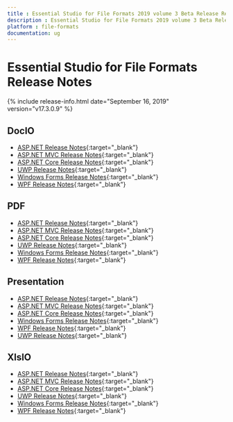 ```yaml
---
title : Essential Studio for File Formats 2019 volume 3 Beta Release Release Notes  
description : Essential Studio for File Formats 2019 volume 3 Beta Release Release Notes  
platform : file-formats
documentation: ug
---
```


# Essential Studio for File Formats  Release Notes  

{% include release-info.html date="September 16, 2019" version="v17.3.0.9" %} 

## DocIO

* [ASP.NET Release Notes](/aspnet/release-notes/v17.3.0.9#docio){:target="_blank"}
* [ASP.NET MVC Release Notes](/aspnetmvc/release-notes/v17.3.0.9#docio){:target="_blank"}
* [ASP.NET Core Release Notes](/aspnet-core/release-notes/v17.3.0.9#docio){:target="_blank"}
* [UWP Release Notes](/uwp/release-notes/v17.3.0.9#docio){:target="_blank"}
* [Windows Forms Release Notes](/windowsforms/release-notes/v17.3.0.9#docio){:target="_blank"}
* [WPF Release Notes](/wpf/release-notes/v17.3.0.9#docio){:target="_blank"}


## PDF

* [ASP.NET Release Notes](/aspnet/release-notes/v17.3.0.9#pdf){:target="_blank"}
* [ASP.NET MVC Release Notes](/aspnetmvc/release-notes/v17.3.0.9#pdf){:target="_blank"}
* [ASP.NET Core Release Notes](/aspnet-core/release-notes/v17.3.0.9#pdf){:target="_blank"}
* [UWP Release Notes](/uwp/release-notes/v17.3.0.9#pdf){:target="_blank"}
* [Windows Forms Release Notes](/windowsforms/release-notes/v17.3.0.9#pdf){:target="_blank"}
* [WPF Release Notes](/wpf/release-notes/v17.3.0.9#pdf){:target="_blank"}


## Presentation

* [ASP.NET Release Notes](/aspnet/release-notes/v17.3.0.9#presentation){:target="_blank"}
* [ASP.NET MVC Release Notes](/aspnetmvc/release-notes/v17.3.0.9#presentation){:target="_blank"}
* [ASP.NET Core Release Notes](/aspnet-core/release-notes/v17.3.0.9#presentation){:target="_blank"}
* [Windows Forms Release Notes](/windowsforms/release-notes/v17.3.0.9#presentation){:target="_blank"}
* [WPF Release Notes](/wpf/release-notes/v17.3.0.9#presentation){:target="_blank"}
* [UWP Release Notes](/uwp/release-notes/v17.3.0.9#presentation){:target="_blank"}


## XlsIO

* [ASP.NET Release Notes](/aspnet/release-notes/v17.3.0.9#xlsio){:target="_blank"}
* [ASP.NET MVC Release Notes](/aspnetmvc/release-notes/v17.3.0.9#xlsio){:target="_blank"}
* [ASP.NET Core Release Notes](/aspnet-core/release-notes/v17.3.0.9#xlsio){:target="_blank"}
* [UWP Release Notes](/uwp/release-notes/v17.3.0.9#xlsio){:target="_blank"}
* [Windows Forms Release Notes](/windowsforms/release-notes/v17.3.0.9#xlsio){:target="_blank"}
* [WPF Release Notes](/wpf/release-notes/v17.3.0.9#xlsio){:target="_blank"}